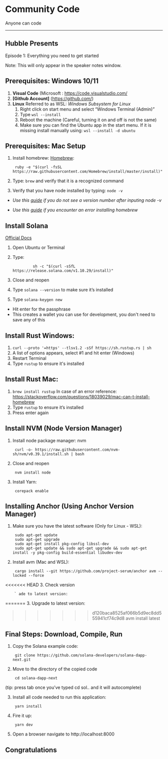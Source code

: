 # Community Code

Anyone can code

---
## Hubble Presents

Episode 1: Everything you need to get started

Note: This will only appear in the speaker notes window.



## Prerequisites: Windows 10/11

1. **Visual Code** (Microsoft : https://code.visualstudio.com/
2. **[Github Account]** (https://github.com/)
3. **Linux** Referred to as WSL: *Windows Subsystem for Linux*
   1. Right click on start menu and select “Windows Terminal (Admin)”
   2. Type `wsl --install`
   3. Reboot the machine (Careful, turning it on and off is not the same)
   4. Make sure you can find the Ubuntu app in the start menu. If it is missing install manually using: `wsl --install -d ubuntu`
   


## Prerequisites: Mac Setup

1. Install homebrew: [Homebrew](https://treehouse.github.io/installation-guides/mac/homebrew):

        ruby -e "$(curl -fsSL https://raw.githubusercontent.com/Homebrew/install/master/install)"

2. Type: `brew` and verify that it is a recognized command

3. Verify that you have node installed by typing: `node -v`

* *Use this [guide](https://tecadmin.net/install-nvm-macos-with-homebrew/) if you do not see a version number after inputing node -v*

* *Use this [guide](https://dev.to/nickgarfield/how-to-install-solana-dev-tools-on-an-m1-mac-kfn) if you encounter an error installing homebrew*



## Install Solana

[Official Docs](https://docs.solana.com/cli/install-solana-cli-tools)

1. Open Ubuntu or Terminal
2. Type: 
        
                sh -c "$(curl -sSfL https://release.solana.com/v1.10.29/install)"

3. Close and reopen
4. Type `solana --version` to make sure it’s installed
5. Type `solana-keygen new`
- Hit enter for the passphrase 
- This creates a wallet you can use for development, you don't need to save any of this



## Install Rust Windows:

1. `curl --proto '=https' --tlsv1.2 -sSf https://sh.rustup.rs | sh`
2. A list of options appears, select #1 and hit enter (Windows)
3. Restart Terminal
4. Type `rustup` to ensure it's installed


## Install Rust Mac:

1. `brew install rustup`
In case of an error reference: https://stackoverflow.com/questions/18039029/mac-can-t-install-homebrew
2. Type `rustup` to ensure it’s installed
3. Press enter again



## Install NVM (Node Version Manager)

[Official Guide]: 
(https://book.anchor-lang.com/getting_started/installation.html)

1. Install node package manager: nvm
   
        curl -o- https://raw.githubusercontent.com/nvm-sh/nvm/v0.39.1/install.sh | bash

2. Close and reopen

        nvm install node

3. Install Yarn:
   
        corepack enable 



## Installing Anchor (Using Anchor Version Manager)

1. Make sure you have the latest software (Only for Linux - WSL): 
   
        sudo apt-get update
        sudo apt-get upgrade
        sudo apt-get install pkg-config libssl-dev
        sudo apt-get update && sudo apt-get upgrade && sudo apt-get install -y pkg-config build-essential libudev-dev

2. Install avm (Mac and WSL):
   
        cargo install --git https://github.com/project-serum/anchor avm --locked --force

<<<<<<< HEAD
3. Check version

        ` ade to latest version: 

=======
3. Upgrade to latest version: 
   
>>>>>>> d120baca8525af066b5d9ec8dd555941cf74c9d8
        avm install latest



## Final Steps: Download, Compile, Run

1. Copy the Solana example code:
   
        git clone https://github.com/solana-developers/solana-dapp-next.git

2. Move to the directory of the copied code
   
        cd solana-dapp-next 

(tip: press tab once you’ve typed cd sol.. and it will autocomplete)

3. Install all code needed to run this application:
   
        yarn install

4. Fire it up:
   
        yarn dev

5. Open a browser navigate to http://localhost:8000



## Congratulations 
